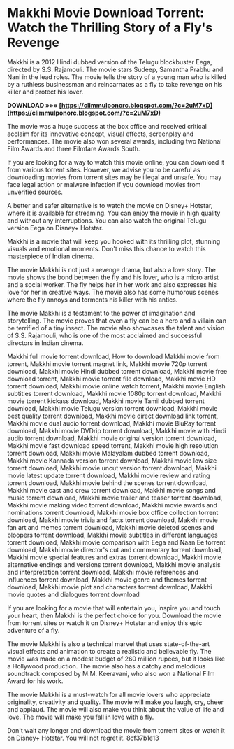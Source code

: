 
 
# Makkhi Movie Download Torrent: Watch the Thrilling Story of a Fly's Revenge
 
Makkhi is a 2012 Hindi dubbed version of the Telugu blockbuster Eega, directed by S.S. Rajamouli. The movie stars Sudeep, Samantha Prabhu and Nani in the lead roles. The movie tells the story of a young man who is killed by a ruthless businessman and reincarnates as a fly to take revenge on his killer and protect his lover.
 
**DOWNLOAD »»» [https://climmulponorc.blogspot.com/?c=2uM7xD](https://climmulponorc.blogspot.com/?c=2uM7xD)**


 
The movie was a huge success at the box office and received critical acclaim for its innovative concept, visual effects, screenplay and performances. The movie also won several awards, including two National Film Awards and three Filmfare Awards South.
 
If you are looking for a way to watch this movie online, you can download it from various torrent sites. However, we advise you to be careful as downloading movies from torrent sites may be illegal and unsafe. You may face legal action or malware infection if you download movies from unverified sources.
 
A better and safer alternative is to watch the movie on Disney+ Hotstar, where it is available for streaming. You can enjoy the movie in high quality and without any interruptions. You can also watch the original Telugu version Eega on Disney+ Hotstar.
 
Makkhi is a movie that will keep you hooked with its thrilling plot, stunning visuals and emotional moments. Don't miss this chance to watch this masterpiece of Indian cinema.
  
The movie Makkhi is not just a revenge drama, but also a love story. The movie shows the bond between the fly and his lover, who is a micro artist and a social worker. The fly helps her in her work and also expresses his love for her in creative ways. The movie also has some humorous scenes where the fly annoys and torments his killer with his antics.
 
The movie Makkhi is a testament to the power of imagination and storytelling. The movie proves that even a fly can be a hero and a villain can be terrified of a tiny insect. The movie also showcases the talent and vision of S.S. Rajamouli, who is one of the most acclaimed and successful directors in Indian cinema.
 
Makkhi full movie torrent download,  How to download Makkhi movie from torrent,  Makkhi movie torrent magnet link,  Makkhi movie 720p torrent download,  Makkhi movie Hindi dubbed torrent download,  Makkhi movie free download torrent,  Makkhi movie torrent file download,  Makkhi movie HD torrent download,  Makkhi movie online watch torrent,  Makkhi movie English subtitles torrent download,  Makkhi movie 1080p torrent download,  Makkhi movie torrent kickass download,  Makkhi movie Tamil dubbed torrent download,  Makkhi movie Telugu version torrent download,  Makkhi movie best quality torrent download,  Makkhi movie direct download link torrent,  Makkhi movie dual audio torrent download,  Makkhi movie BluRay torrent download,  Makkhi movie DVDrip torrent download,  Makkhi movie with Hindi audio torrent download,  Makkhi movie original version torrent download,  Makkhi movie fast download speed torrent,  Makkhi movie high resolution torrent download,  Makkhi movie Malayalam dubbed torrent download,  Makkhi movie Kannada version torrent download,  Makkhi movie low size torrent download,  Makkhi movie uncut version torrent download,  Makkhi movie latest update torrent download,  Makkhi movie review and rating torrent download,  Makkhi movie behind the scenes torrent download,  Makkhi movie cast and crew torrent download,  Makkhi movie songs and music torrent download,  Makkhi movie trailer and teaser torrent download,  Makkhi movie making video torrent download,  Makkhi movie awards and nominations torrent download,  Makkhi movie box office collection torrent download,  Makkhi movie trivia and facts torrent download,  Makkhi movie fan art and memes torrent download,  Makkhi movie deleted scenes and bloopers torrent download,  Makkhi movie subtitles in different languages torrent download,  Makkhi movie comparison with Eega and Naan Ee torrent download,  Makkhi movie director's cut and commentary torrent download,  Makkhi movie special features and extras torrent download,  Makkhi movie alternative endings and versions torrent download,  Makkhi movie analysis and interpretation torrent download,  Makkhi movie references and influences torrent download,  Makkhi movie genre and themes torrent download,  Makkhi movie plot and characters torrent download,  Makkhi movie quotes and dialogues torrent download
 
If you are looking for a movie that will entertain you, inspire you and touch your heart, then Makkhi is the perfect choice for you. Download the movie from torrent sites or watch it on Disney+ Hotstar and enjoy this epic adventure of a fly.
  
The movie Makkhi is also a technical marvel that uses state-of-the-art visual effects and animation to create a realistic and believable fly. The movie was made on a modest budget of 260 million rupees, but it looks like a Hollywood production. The movie also has a catchy and melodious soundtrack composed by M.M. Keeravani, who also won a National Film Award for his work.
 
The movie Makkhi is a must-watch for all movie lovers who appreciate originality, creativity and quality. The movie will make you laugh, cry, cheer and applaud. The movie will also make you think about the value of life and love. The movie will make you fall in love with a fly.
 
Don't wait any longer and download the movie from torrent sites or watch it on Disney+ Hotstar. You will not regret it.
 8cf37b1e13
 
